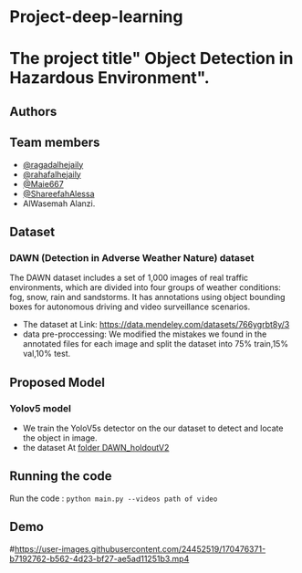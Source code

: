 # Project-deep-learning
# The project title" Object Detection in Hazardous Environment".
## Authors
## Team members
- [@ragadalhejaily](https://www.github.com/ragadalhejaily)
- [@rahafalhejaily](https://www.github.com/rahafalhejaily)
- [@Maie667](https://www.github.com/Maie667)
- [@ShareefahAlessa](https://www.github.com/ShareefahAlessa)
-  AlWasemah Alanzi.
## Dataset
### DAWN (Detection in Adverse Weather Nature) dataset
The DAWN dataset includes a set of 1,000 images of real traffic environments, which are divided into four groups of weather conditions: fog, snow, rain and sandstorms. It has annotations using object bounding boxes for autonomous driving and video surveillance scenarios.
- The dataset at Link: https://data.mendeley.com/datasets/766ygrbt8y/3
- data pre-proccessing: We modified the mistakes we found in the annotated files for each image and split the dataset into 75% train,15% val,10% test.
## Proposed Model
### Yolov5 model
- We train the YoloV5s detector on the our dataset to detect and locate the object in image.
- the dataset At [folder DAWN_holdoutV2](https://drive.google.com/drive/folders/15CbWMwl-L_YFbPzjDluJBRAqmIFPnrLf?usp=sharing)

## Running the code
Run the code :  `python main.py --videos path of video`

## Demo
#https://user-images.githubusercontent.com/24452519/170476371-b7192762-b562-4d23-bf27-ae5ad11251b3.mp4


